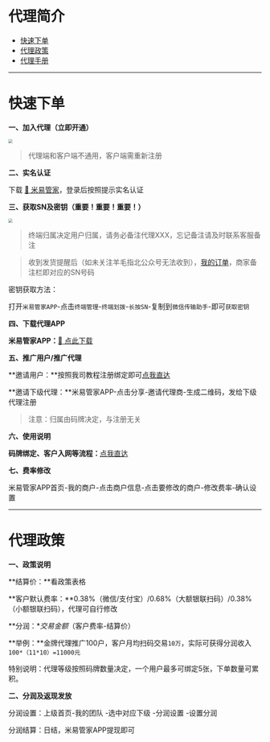# 代理简介

- [快速下单](#快速下单)
- [代理政策](#代理政策)
- [代理手册](#代理手册)

---

# 快速下单

**一、加入代理（立即开通）**

[<img src="../media/apply.png" style="zoom:50%;" />](https://yunyetong.ningboruiyang.com/h5/#/register?code=09PAHF)

> 代理端和客户端不通用，客户端需重新注册

**二、实名认证**

下载 [:link: 米易管家](https://yunyetong.ningboruiyang.com/h5/#/success)，登录后按照提示实名认证

**三、获取SN及密钥（重要！重要！重要！）**

[<img src="../media/order.png" style="zoom:50%;" />](http://kmshop.zjkmkj.com/pages/goods_details/index?id=52)

> 终端归属决定用户归属，请务必备注代理XXX，忘记备注请及时联系客服备注

> 收到发货提醒后（如未关注羊毛指北公众号无法收到），[我的订单](http://kmshop.zjkmkj.com/pages/users/order_list/index)，商家备注栏即对应的SN号码

密钥获取方法：

打开`米易管家APP`-点击`终端管理`-`终端划拨`-`长按SN`-复制到`微信传输助手`-即可`获取密钥`

**四、下载代理APP**

**米易管家APP：**[:link: 点此下载](https://mng.ningboruiyang.com/h5-app-download/mygj/download)

**五、推广用户/推广代理**

**邀请用户：**按照我司教程注册绑定即可[点我直达](tool/fhm.md)

**邀请下级代理：**米易管家APP-点击分享-邀请代理商-生成二维码，发给下级代理注册

> 注意：归属由码牌决定，与注册无关

**六、使用说明**

**码牌绑定、客户入网等流程：**[点我直达](tool/mys.md)

**七、费率修改**

米易管家APP首页-我的商户-点击商户信息-点击要修改的商户-修改费率-确认设置

------

# 代理政策

**一、政策说明**

**结算价：**看政策表格

**客户默认费率：**0.38%（微信/支付宝）/0.68%（大额银联扫码）/0.38%（小额银联扫码），代理可自行修改

**分润：**交易金额*（客户费率-结算价）

**举例：**金牌代理推广100户，客户月均扫码交易`10万`，实际可获得分润收入`100*（11*10）=11000元`

特别说明：代理等级按照码牌数量决定，一个用户最多可绑定5张，下单数量可累积。

**二、分润及返现发放**

分润设置：上级首页-我的团队  -选中对应下级 -分润设置 -设置分润

分润结算：日结，米易管家APP提现即可

